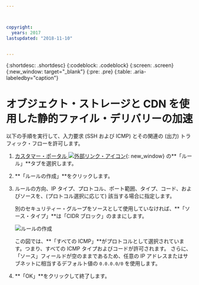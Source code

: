 ```yaml
---



copyright:
  years: 2017
lastupdated: "2018-11-10"


---
```


{:shortdesc: .shortdesc}
{:codeblock: .codeblock}
{:screen: .screen}
{:new_window: target="_blank"}
{:pre: .pre}
{:table: .aria-labeledby="caption"}

# オブジェクト・ストレージと CDN を使用した静的ファイル・デリバリーの加速
以下の手順を実行して、入力要求 (SSH および ICMP) とその関連の (出力) トラフィック・フローを許可します。

1. [カスタマー・ポータル ![外部リンク・アイコン](../../icons/launch-glyph.svg "外部リンク・アイコン")](https://cloud.ibm.com/classic){: new_window} の**「ルール」**タブを選択します。
2.	**「ルールの作成」**をクリックします。
3.	ルールの方向、IP タイプ、プロトコル、ポート範囲、タイプ、コード、およびソースを、(プロトコル選択に応じて) 該当する場合に指定します。

	別のセキュリティー・グループをソースとして使用していなければ、**「ソース・タイプ」**は「CIDR ブロック」のままにします。

	![ルールの作成](rule_sg.jpg)

	この図では、**「すべての ICMP」**がプロトコルとして選択されています。つまり、すべての ICMP タイプおよびコードが許可されます。 さらに、「ソース」フィールドが空のままであるため、任意の IP アドレスまたはサブネットに相当するデフォルト値の `0.0.0.0/0` を使用します。

4.	**「OK」**をクリックして終了します。
